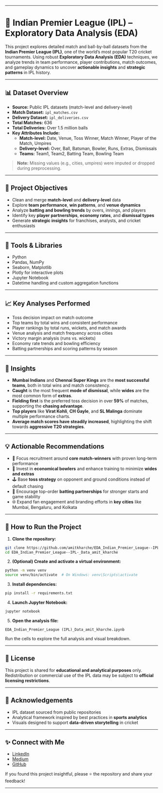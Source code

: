 
---
# 🏏 Indian Premier League (IPL) – Exploratory Data Analysis (EDA)

This project explores detailed match and ball-by-ball datasets from the **Indian Premier League (IPL)**, one of the world’s most popular T20 cricket tournaments. Using robust **Exploratory Data Analysis (EDA)** techniques, we analyze trends in team performance, player contributions, match outcomes, and gameplay dynamics to uncover **actionable insights** and **strategic patterns** in IPL history.

---

## 📊 Dataset Overview

- **Source:** Public IPL datasets (match-level and delivery-level)
- **Match Dataset:** `ipl_matches.csv`
- **Delivery Dataset:** `ipl_deliveries.csv`
- **Total Matches:** 636
- **Total Deliveries:** Over 1.5 million balls
- **Key Attributes Include:**
  - **Match-level:** Date, Venue, Toss Winner, Match Winner, Player of the Match, Umpires
  - **Delivery-level:** Over, Ball, Batsman, Bowler, Runs, Extras, Dismissals
  - **Teams:** Team1, Team2, Batting Team, Bowling Team

> **Note:** Missing values (e.g., cities, umpires) were imputed or dropped during preprocessing.

---

## 📌 Project Objectives

- Clean and merge **match-level** and **delivery-level** data
- Explore **team performance**, **win patterns**, and **venue dynamics**
- Analyze **batting and bowling trends** by overs, innings, and players
- Identify key **player partnerships**, **economy rates**, and **dismissal types**
- Generate **strategic insights** for franchises, analysts, and cricket enthusiasts

---

## 🔧 Tools & Libraries

- Python
- Pandas, NumPy
- Seaborn, Matplotlib
- Plotly for interactive plots
- Jupyter Notebook
- Datetime handling and custom aggregation functions

---

## 📈 Key Analyses Performed

- Toss decision impact on match outcome
- Top teams by total wins and consistent performance
- Player rankings by total runs, wickets, and match awards
- Venue analysis and match frequency across cities
- Victory margin analysis (runs vs. wickets)
- Economy rate trends and bowling efficiency
- Batting partnerships and scoring patterns by season

---

## 📌 Insights

- **Mumbai Indians** and **Chennai Super Kings** are the **most successful teams**, both in total wins and match consistency.
- **Caught** is the most frequent **mode of dismissal**, while **wides** are the most common form of **extras**.
- **Fielding first** is the preferred toss decision in over **59%** of matches, supporting the **chasing advantage**.
- **Top players** like **Virat Kohli**, **CH Gayle**, and **SL Malinga** dominate multiple performance charts.
- **Average match scores have steadily increased**, highlighting the shift towards **aggressive T20 strategies**.

---

## 💡 Actionable Recommendations

- 🧠 Focus recruitment around **core match-winners** with proven long-term performance
- 🎯 Invest in **economical bowlers** and enhance training to minimize **wides and extras**
- 🕹️ Base **toss strategy** on opponent and ground conditions instead of default chasing
- 🤝 Encourage top-order **batting partnerships** for stronger starts and game stability
- 🌐 Expand fan engagement and branding efforts in **key cities** like Mumbai, Bengaluru, and Kolkata

---

## 🧪 How to Run the Project

1. **Clone the repository:**
```bash
git clone https://github.com/amitkharche/EDA_Indian_Premier_League--IPL-_Data_amit_kharche.git
cd EDA_Indian_Premier_League--IPL-_Data_amit_kharche
````

2. **(Optional) Create and activate a virtual environment:**

```bash
python -m venv venv
source venv/bin/activate  # On Windows: venv\Scripts\activate
```

3. **Install dependencies:**

```bash
pip install -r requirements.txt
```

4. **Launch Jupyter Notebook:**

```bash
jupyter notebook
```

5. **Open the analysis file:**

```text
EDA_Indian_Premier_League (IPL)_Data_amit_kharche.ipynb
```

Run the cells to explore the full analysis and visual breakdown.

---

## 📜 License

This project is shared for **educational and analytical purposes** only. Redistribution or commercial use of the IPL data may be subject to **official licensing restrictions**.

---

## 🤝 Acknowledgements

* IPL dataset sourced from public repositories
* Analytical framework inspired by best practices in **sports analytics**
* Visuals designed to support **data-driven storytelling** in cricket

---

## ✨ Connect with Me

* [LinkedIn](https://www.linkedin.com/in/amit-kharche)
* [Medium](https://medium.com/@amitkharche14)
* [GitHub](https://github.com/amitkharche)

If you found this project insightful, please ⭐ the repository and share your feedback!

---
